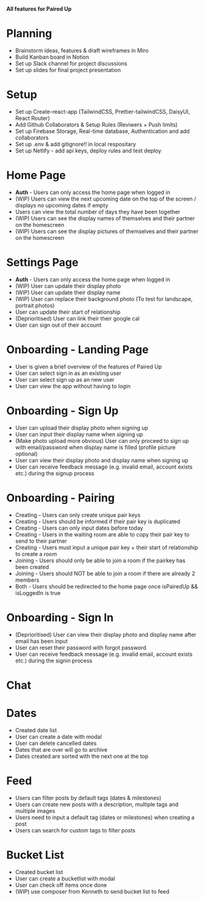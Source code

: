 **All features for Paired Up**

# Planning

- Brainstorm ideas, features & draft wireframes in Miro
- Build Kanban board in Notion
- Set up Slack channel for project discussions
- Set up slides for final project presentation

# Setup

- Set up Create-react-app (TailwindCSS, Prettier-tailwindCSS, DaisyUI, React Router)
- Add Github Collaborators & Setup Rules (Reviwers + Push limits)
- Set up Firebase Storage, Real-time database, Authentication and add collaborators
- Set up .env & add gitignore!! in local respositary
- Set up Netlify - add api keys, deploy rules and test deploy

# Home Page

- **Auth** - Users can only access the home page when logged in
- (WIP) Users can view the next upcoming date on the top of the screen / displays no upcoming dates if empty
- Users can view the total number of days they have been together
- (WIP) Users can see the display names of themselves and their partner on the homescreen
- (WIP) Users can see the display pictures of themselves and their partner on the homescreen

# Settings Page

- **Auth** - Users can only access the home page when logged in
- (WIP) User can update their display photo
- (WIP) User can update their display name
- (WIP) User can replace their background photo (To test for landscape, portrait photos)
- User can update their start of relationship
- (Deprioritised) User can link their their google cal
- User can sign out of their account

# Onboarding - Landing Page

- User is given a brief overview of the features of Paired Up
- User can select sign in as an existing user
- User can select sign up as an new user
- User can view the app without having to login

# Onboarding - Sign Up

- User can upload their display photo when signing up
- User can input their display name when signing up
- (Make photo upload more obvious) User can only proceed to sign up with email/password when display name is filled (profile picture optional)
- User can view their display photo and display name when signing up
- User can receive feedback message (e.g. invalid email, account exists etc.) during the signup process

# Onboarding - Pairing

- Creating - Users can only create unique pair keys
- Creating - Users should be informed if their pair key is duplicated
- Creating - Users can only input dates before today
- Creating - Users in the waiting room are able to copy their pair key to send to their partner
- Creating - Users must input a unique pair key + their start of relationship to create a room
- Joining - Users should only be able to join a room if the pairkey has been created
- Joining - Users should NOT be able to join a room if there are already 2 members
- Both - Users should be redirected to the home page once isPairedUp && isLoggedIn is true

# Onboarding - Sign In

- (Deprioritised) User can view their display photo and display name after email has been input
- User can reset their password with forgot password
- User can receive feedback message (e.g. invalid email, account exists etc.) during the signin process

# Chat

# Dates

- Created date list
- User can create a date with modal
- User can delete cancelled dates
- Dates that are over will go to archive
- Dates created are sorted with the next one at the top

# Feed

- Users can filter posts by default tags (dates & milestones)
- Users can create new posts with a description, multiple tags and multiple images
- Users need to input a default tag (dates or milestones) when creating a post
- Users can search for custom tags to filter posts

# Bucket List

- Created bucket list
- User can create a bucketlist with modal
- User can check off items once done
- (WIP) use composer from Kenneth to send bucket list to feed
